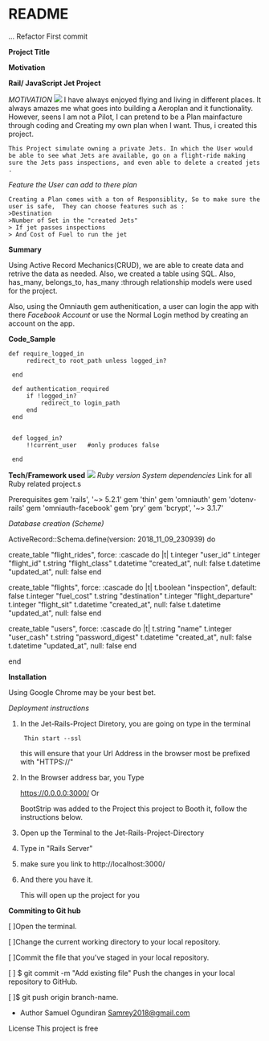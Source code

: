 # README

... Refactor First commit

**Project Title**

**Motivation**

**Rail/ JavaScript Jet Project**

  *MOTIVATION*
 ![](https://media.giphy.com/media/NSEXOrnVgRVZ4eZdlE/giphy.gif)
    I have always enjoyed flying and living in different places. It  always amazes me what goes into building a Aeroplan and it functionality. However,  seens I am not a Pilot, I can pretend to be a Plan mainfacture through coding and Creating my own plan when I want. Thus, i created this project. 
    

    This Project simulate owning a private Jets. In which the User would be able to see what Jets are available, go on a flight-ride making sure the Jets pass inspections, and even able to delete a created jets .
   
   *Feature the User can add to there plan*

    Creating a Plan comes with a ton of Responsiblity, So to make sure the user is safe,  They can choose features such as :
    >Destination
    >Number of Set in the "created Jets"
    > If jet passes inspections
    > And Cost of Fuel to run the jet
  
**Summary**

  Using Active Record Mechanics(CRUD), we are able to create data and retrive the data as needed. Also, we created a table using SQL. Also, has_many, belongs_to, has_many :through relationship models were used for the project.

  Also, using the Omniauth gem authenitication, a user can login the app with there *Facebook Account* or use the Normal Login method by creating an account on the app. 

  **Code_Sample**

   ``` 
   def require_logged_in
        redirect_to root_path unless logged_in?

    end

    def authentication_required
        if !logged_in?
            redirect_to login_path
        end
    end
     

    def logged_in?
        !!current_user   #only produces false

    end
  ```


**Tech/Framework used**
![](https://media.giphy.com/media/MarRSACy8q3MPtXKQq/giphy.gif)
  *Ruby version*
   *System dependencies*
   Link for all Ruby related project.s

 Prerequisites
  gem 'rails', '~> 5.2.1'
  gem 'thin'
  gem 'omniauth'
  gem 'dotenv-rails'
  gem 'omniauth-facebook'
  gem 'pry'
   gem 'bcrypt', '~> 3.1.7'



  *Database creation (Scheme)*
  
  
   ActiveRecord::Schema.define(version: 2018_11_09_230939) do

  create_table "flight_rides", force: :cascade do |t|
    t.integer "user_id"
    t.integer "flight_id"
    t.string "flight_class"
    t.datetime "created_at", null: false
    t.datetime "updated_at", null: false
  end

  create_table "flights", force: :cascade do |t|
    t.boolean "inspection", default: false
    t.integer "fuel_cost"
    t.string "destination"
    t.integer "flight_departure"
    t.integer "flight_sit"
    t.datetime "created_at", null: false
    t.datetime "updated_at", null: false
  end

  create_table "users", force: :cascade do |t|
    t.string "name"
    t.integer "user_cash"
    t.string "password_digest"
    t.datetime "created_at", null: false
    t.datetime "updated_at", null: false
  end

end 



**Installation**


 Using Google Chrome may be your best bet.

*Deployment instructions*

1. In the Jet-Rails-Project  Diretory,  you are going  on type in the terminal

        Thin start --ssl 
   this will ensure that your Url Address in the browser most be prefixed with "HTTPS://"

2. In the Browser address bar, you Type

   https://0.0.0.0:3000/ Or

   BootStrip was added to the Project this project to Booth it,
    follow the instructions below.

3. Open up the Terminal to the      Jet-Rails-Project-Directory
 
4.  Type in "Rails Server"

5. make sure you link to http://localhost:3000/

6. And there you have it.

   This will open up the project for you



 **Commiting to Git hub**

[ ]Open the terminal.

[ ]Change the current working directory to your local repository.

[ ]Commit the file that you've staged in your local repository.

[ ] $ git commit -m "Add existing file" Push the changes in your local repository to GitHub.

[ ]$ git push origin branch-name.

 * Author
 Samuel Ogundiran
 Samrey2018@gmail.com

 License
This project is free






